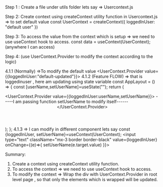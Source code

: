 Step 1 :
Create a file under utils folder lets say => Usercontext.js

Step 2:
Create context using createContext utility function in Usercontext.js => to set default value
    const UserContext = createContext({
        loggedInUser: "default user"
    })

Step 3:
To access the value from the context which is setup => we need to use useContext hook to access.
    const data = useContext(UserContext); (anywhere I can access)

Step 4: (use UserContext.Provider to modify the context according to the logic)

4.1.1 (Normally) =>To modify the default value 
    <UserContext.Provider value={{loggedInUser:"default-updated"}}>
4.1.2 (Feature FLOW) => that is loggedinuser , here am updating using state variable
    const AppLayout = () => {
    const [userName,setUserName]=useState("");
    return (
        <div className="app">
        <UserContext.Provider value={{loggedInUser:userName,setUserName}}> 
        -----I am passing function setUserName to modify itself------
        <Header />
        <Outlet />
        </UserContext.Provider>
        </div>
    );
    };
4.1.3 => I can modify in different component lets say
    const {loggedInUser, setUserName}=useContext(UserContext);
    <input type="text" className="mx-3 border border-black" value={loggedInUser} onChange={(e)=>{
            setUserName(e.target.value)
    }}></input>
    
Summary:
1) Create a context using createContext utility function.
2) To access the context => we need to use useContext hook to access.
3) To modify the context => Wrap the div with UserContext.Provider in root level page , so that only the elements which is wrapped will be updated. 